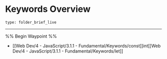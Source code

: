# Keywords Overview
 
```ccard
type: folder_brief_live
```
 
---

%% Begin Waypoint %%
- [[Web Dev/4 - JavaScript/3.1.1 - Fundamental/Keywords/const]]int[[Web Dev/4 - JavaScript/3.1.1 - Fundamental/Keywords/let]]